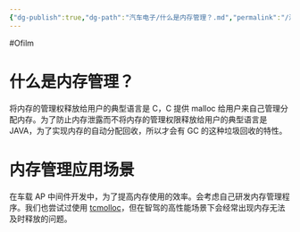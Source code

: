 ```yaml
---
{"dg-publish":true,"dg-path":"汽车电子/什么是内存管理？.md","permalink":"/汽车电子/什么是内存管理？/","created":"2022-07-21T23:09:21.000+08:00","updated":"2025-06-30T21:32:58.000+08:00"}
---
```


#Ofilm

# 什么是内存管理？

将内存的管理权释放给用户的典型语言是 C，C 提供 malloc 给用户来自己管理分配内存。为了防止内存泄露而不将内存的管理权限释放给用户的典型语言是 JAVA，为了实现内存的自动分配回收，所以才会有 GC 的这种垃圾回收的特性。

# 内存管理应用场景

在车载 AP 中间件开发中，为了提高内存使用的效率。会考虑自己研发内存管理程序。我们也尝试过使用 [tcmolloc](https://github.com/google/tcmalloc)，但在智驾的高性能场景下会经常出现内存无法及时释放的问题。

